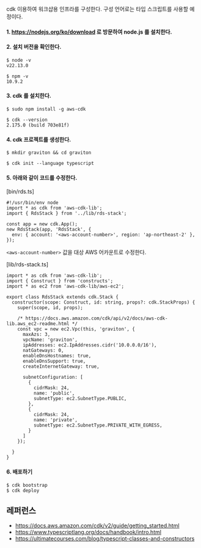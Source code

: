 cdk 이용하여 워크샵용 인프라를 구성한다. 구성 언어로는 타입 스크립트를 사용할 예정이다. 

#### 1. https://nodejs.org/ko/download 로 방문하여 node.js 를 설치한다. ####


#### 2. 설치 버전을 확인한다. ####

```
$ node -v
v22.13.0

$ npm -v
10.9.2
```

#### 3. cdk 를 설치한다. ####
```
$ sudo npm install -g aws-cdk

$ cdk --version
2.175.0 (build 703e81f) 
```

#### 4. cdk 프로젝트를 생성한다. ####
```
$ mkdir graviton && cd graviton

$ cdk init --language typescript
```

#### 5. 아래와 같이 코드를 수정한다. ####

[bin/rds.ts]
```
#!/usr/bin/env node
import * as cdk from 'aws-cdk-lib';
import { RdsStack } from '../lib/rds-stack';

const app = new cdk.App();
new RdsStack(app, 'RdsStack', {
  env: { account: '<aws-account-number>', region: 'ap-northeast-2' },
});
```
 `<aws-account-number>` 값을 대상 AWS 어카운트로 수정한다. 


[lib/rds-stack.ts]
```
import * as cdk from 'aws-cdk-lib';
import { Construct } from 'constructs';
import * as ec2 from 'aws-cdk-lib/aws-ec2';

export class RdsStack extends cdk.Stack {
  constructor(scope: Construct, id: string, props?: cdk.StackProps) {
    super(scope, id, props);

    /* https://docs.aws.amazon.com/cdk/api/v2/docs/aws-cdk-lib.aws_ec2-readme.html */
    const vpc = new ec2.Vpc(this, 'graviton', {
      maxAzs: 3,
      vpcName: 'graviton',
      ipAddresses: ec2.IpAddresses.cidr('10.0.0.0/16'),
      natGateways: 0,      
      enableDnsHostnames: true,
      enableDnsSupport: true, 
      createInternetGateway: true,

      subnetConfiguration: [
        {
          cidrMask: 24,
          name: 'public',
          subnetType: ec2.SubnetType.PUBLIC,
        },
        {
          cidrMask: 24,
          name: 'private',
          subnetType: ec2.SubnetType.PRIVATE_WITH_EGRESS,
        }
      ]
    });

  }
}

```

#### 6. 배포하기 ####
```
$ cdk bootstrap
$ cdk deploy 
```


## 레퍼런스 ##

* https://docs.aws.amazon.com/cdk/v2/guide/getting_started.html
* https://www.typescriptlang.org/docs/handbook/intro.html
* https://ultimatecourses.com/blog/typescript-classes-and-constructors
